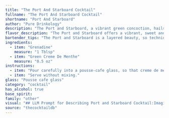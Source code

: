 ```yaml
---
title: "The Port And Starboard Cocktail"
fullname: "The Port And Starboard Cocktail"
shortname: "Port And Starboard"
author: "Pure Drinkology"
description: "The Port and Starboard, a vibrant green concoction, hails from the **layered cocktail** family. Its origins remain shrouded in mystery, likely emerging in the late 19th or early 20th century, a time when layered drinks were gaining popularity.  "
flavor_description: "The Port and Starboard offers a vibrant, sweet and minty experience.  Grenadine's fruity sweetness takes the lead, balanced by the cool, herbal notes of green crème de menthe.  The result is a refreshing, slightly tart cocktail that's perfect for a festive occasion.  Its color is reminiscent of a sunset, making it visually appealing as well.  "
bartender_tips: "The Port and Starboard is a layered beauty, so technique is key. Start by chilling your glass.  Pour grenadine slowly down the side to create the bottom layer.  Carefully float the crème de menthe on top using a spoon, allowing it to gently pour over the back of the spoon.  Don't stir!  A cherry or mint sprig adds a nice touch. "
ingredients:
  - item: "Grenadine"
    measure: "1 Tblsp"
  - item: "Green Creme De Menthe"
    measure: "0.5 oz"
instructions:
  - item: "Pour carefully into a pousse-cafe glass, so that creme de menthe floats on grenadine."
  - item: "Serve without mixing."
glass: "Pousse cafe glass"
category: "cocktail"
has_alcohol: true
base_spirit:
family: "other"
visual: "## LLM Prompt for Describing Port and Starboard Cocktail:Imagine a tall glass filled with a vibrant, layered concoction.  The top layer is a striking **emerald green**, reminiscent of a calm, tropical sea, thanks to the **Green Creme de Menthe**. Below that, a **ruby red** layer of **Grenadine** shimmers, resembling a sun-drenched sunset over the ocean.  The two layers are separated by a thin, **almost translucent** line, creating a distinct, captivating visual.  As you peer into the glass, the colors dance and swirl slightly, adding an element of movement and intrigue.  Describe this visual experience in detail, highlighting the colors, textures, and overall impression of the Port and Starboard cocktail. "
source: "thecocktaildb"
---
```


